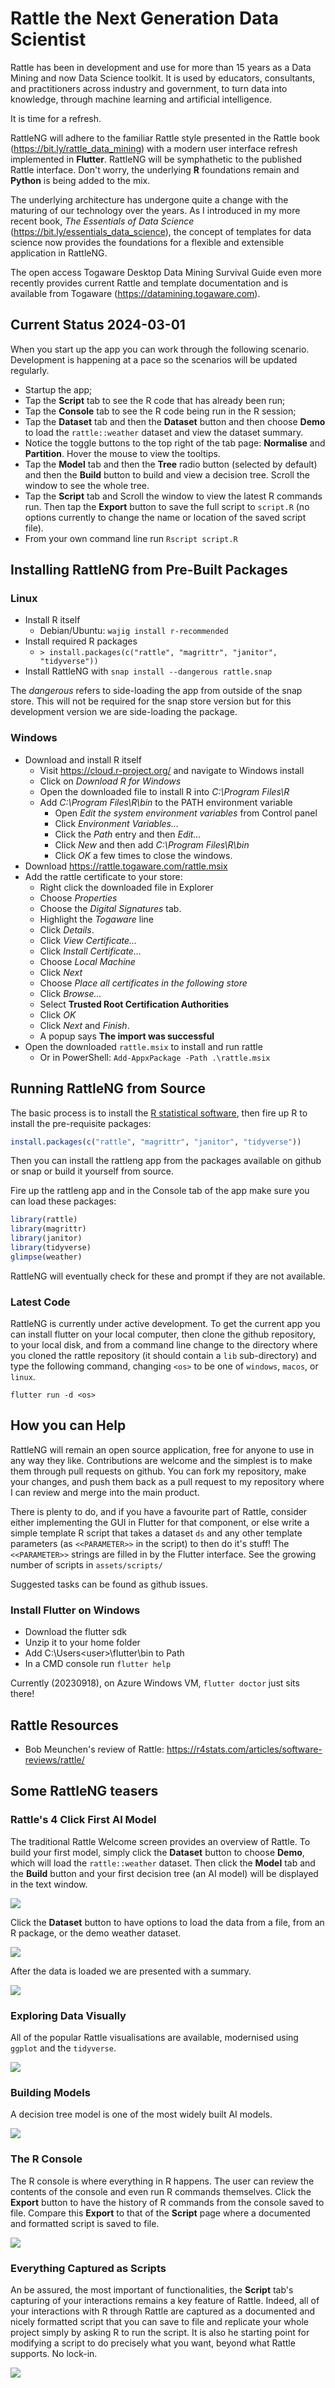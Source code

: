 # Rattle the Next Generation Data Scientist

Rattle has been in development and use for more than 15 years as a
Data Mining and now Data Science toolkit. It is used by educators,
consultants, and practitioners across industry and government, to turn
data into knowledge, through machine learning and artificial
intelligence.

It is time for a refresh.

RattleNG will adhere to the familiar Rattle style presented in the
Rattle book (https://bit.ly/rattle_data_mining) with a modern user
interface refresh implemented in **Flutter**. RattleNG will be
symphathetic to the published Rattle interface.  Don't worry, the
underlying **R** foundations remain and **Python** is being added to
the mix.

The underlying architecture has undergone quite a change with the
maturing of our technology over the years. As I introduced in my more
recent book, *The Essentials of Data Science*
(https://bit.ly/essentials_data_science), the concept of templates for
data science now provides the foundations for a flexible and
extensible application in RattleNG. 

The open access Togaware Desktop Data Mining Survival Guide even more
recently provides current Rattle and template documentation and is
available from Togaware (https://datamining.togaware.com).

## Current Status 2024-03-01

When you start up the app you can work through the following
scenario. Development is happening at a pace so the scenarios will be updated
regularly.

+ Startup the app;
+ Tap the **Script** tab to see the R code that has already been run;
+ Tap the **Console** tab to see the R code being run in the R session;
+ Tap the **Dataset** tab and then the **Dataset** button and then
  choose **Demo** to load the `rattle::weather` dataset and view the
  dataset summary.
+ Notice the toggle buttons to the top right of the tab page:
  **Normalise** and **Partition**. Hover the mouse to view the
  tooltips.
+ Tap the **Model** tab and then the **Tree** radio button (selected
  by default) and then the **Build** button to build and view a
  decision tree. Scroll the window to see the whole tree.
+ Tap the **Script** tab and Scroll the window to view the latest R
  commands run. Then tap the **Export** button to save the full script
  to `script.R` (no options currently to change the name or location
  of the saved script file).
+ From your own command line run `Rscript script.R`

## Installing RattleNG from Pre-Built Packages

### Linux

+ Install R itself
  + Debian/Ubuntu: `wajig install r-recommended`
+ Install required R packages
  + `> install.packages(c("rattle", "magrittr", "janitor", "tidyverse"))`
+ Install RattleNG with `snap install --dangerous rattle.snap`

The *dangerous* refers to side-loading the app from outside of the
snap store. This will not be required for the snap store version but
for this development version we are side-loading the package.

### Windows

+ Download and install R itself
  + Visit https://cloud.r-project.org/ and navigate to Windows install
  + Click on *Download R for Windows*
  + Open the downloaded file to install R into *C:\Program Files\R*
  + Add *C:\Program Files\R\bin* to the PATH environment variable
    + Open *Edit the system environment variables* from Control panel
	+ Click *Environment Variables...*
	+ Click the *Path* entry and then *Edit...*
    + Click *New* and then add *C:\Program Files\R\bin*
    + Click *OK* a few times to close the windows.
+ Download https://rattle.togaware.com/rattle.msix
+ Add the rattle certificate to your store:
  + Right click the downloaded file in Explorer
  + Choose *Properties*
  + Choose the *Digital Signatures* tab. 
  + Highlight the *Togaware* line
  + Click *Details*. 
  + Click *View Certificate...* 
  + Click *Install Certificate...*
  + Choose *Local Machine*
  + Click *Next*
  + Choose *Place all certificates in the following store*
  + Click *Browse...*
  + Select **Trusted Root Certification Authorities**
  + Click *OK*
  + Click *Next* and *Finish*.
  + A popup says **The import was successful**
+ Open the downloaded `rattle.msix` to install and run rattle
  + Or in PowerShell: `Add-AppxPackage -Path .\rattle.msix`

## Running RattleNG from Source

The basic process is to install the [R statistical
software](https://cloud.r-project.org/), then fire up R to install the
pre-requisite packages:

```r
install.packages(c("rattle", "magrittr", "janitor", "tidyverse"))
```

Then you can install the rattleng app from the packages available on
github or snap or build it yourself from source.

Fire up the rattleng app and in the Console tab of the app make
sure you can load these packages:

```r
library(rattle)
library(magrittr)
library(janitor)
library(tidyverse)
glimpse(weather)
```

RattleNG will eventually check for these and prompt if they are not
available.

### Latest Code

RattleNG is currently under active development. To get the current app
you can install flutter on your local computer, then clone the github
repository, to your local disk, and from a command line change to the
directory where you cloned the rattle repository (it should contain a
`lib` sub-directory) and type the following command, changing `<os>`
to be one of `windows`, `macos`, or `linux`.

```
flutter run -d <os>
```

## How you can Help

RattleNG will remain an open source application, free for anyone to
use in any way they like. Contributions are welcome and the simplest
is to make them through pull requests on github. You can fork my
repository, make your changes, and push them back as a pull request to
my repository where I can review and merge into the main product.

There is plenty to do, and if you have a favourite part of Rattle,
consider either implementing the GUI in Flutter for that component, or
else write a simple template R script that takes a dataset `ds` and
any other template parameters (as ``<<PARAMETER>>`` in the script) to
then do it's stuff! The `<<PARAMETER>>` strings are filled in by the
Flutter interface. See the growing number of scripts in `assets/scripts/`

Suggested tasks can be found as github issues.

### Install Flutter on Windows

+ Download the flutter sdk
+ Unzip it to your home folder
+ Add C:\Users\<user>\flutter\bin to Path
+ In a CMD console run `flutter help`

Currently (20230918), on Azure Windows VM, `flutter doctor` just sits
there!

## Rattle Resources

+ Bob Meunchen's review of Rattle: https://r4stats.com/articles/software-reviews/rattle/

## Some RattleNG teasers

### Rattle's 4 Click First AI Model

The traditional Rattle Welcome screen provides an overview of
Rattle. To build your first model, simply click the **Dataset** button
to choose **Demo**, which will load the `rattle::weather`
dataset. Then click the **Model** tab and the **Build** button and
your first decision tree (an AI model) will be displayed in the text
window.

![](assets/screenshots/data_page.png)

Click the **Dataset** button to have options to load the data from a
file, from an R package, or the demo weather dataset.

![](assets/screenshots/data_source.png)

After the data is loaded we are presented with a summary.

![](assets/screenshots/data_summary.png)

### Exploring Data Visually

All of the popular Rattle visualisations are available, modernised
using `ggplot` and the `tidyverse`.

![](assets/screenshots/explore_plot.png)

### Building Models

A decision tree model is one of the most widely built AI models.

![](assets/screenshots/model_rpart.png)

### The R Console

The R console is where everything in R happens. The user can review
the contents of the console and even run R commands themselves. Click
the **Export** button to have the history of R commands from the
console saved to file. Compare this **Export** to that of the
**Script** page where a documented and formatted script is saved to
file.

![](assets/screenshots/console_page.png)

### Everything Captured as Scripts

An be assured, the most important of functionalities, the **Script**
tab's capturing of your interactions remains a key feature of
Rattle. Indeed, all of your interactions with R through Rattle are
captured as a documented and nicely formatted script that you can save
to file and replicate your whole project simply by asking R to run the
script. It is also he starting point for modifying a script to do
precisely what you want, beyond what Rattle supports. No lock-in.

![](assets/screenshots/script_page.png)
